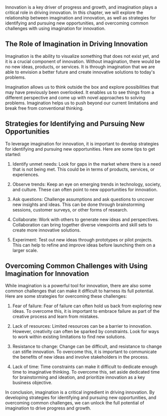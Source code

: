 
Innovation is a key driver of progress and growth, and imagination plays a critical role in driving innovation. In this chapter, we will explore the relationship between imagination and innovation, as well as strategies for identifying and pursuing new opportunities, and overcoming common challenges with using imagination for innovation.

The Role of Imagination in Driving Innovation
---------------------------------------------

Imagination is the ability to visualize something that does not exist yet, and it is a crucial component of innovation. Without imagination, there would be no new ideas, products, or services. It is through imagination that we are able to envision a better future and create innovative solutions to today's problems.

Imagination allows us to think outside the box and explore possibilities that may have previously been overlooked. It enables us to see things from a different perspective and come up with novel approaches to solving problems. Imagination helps us to push beyond our current limitations and break free from conventional thinking.

Strategies for Identifying and Pursuing New Opportunities
---------------------------------------------------------

To leverage imagination for innovation, it is important to develop strategies for identifying and pursuing new opportunities. Here are some tips to get started:

1. Identify unmet needs: Look for gaps in the market where there is a need that is not being met. This could be in terms of products, services, or experiences.

2. Observe trends: Keep an eye on emerging trends in technology, society, and culture. These can often point to new opportunities for innovation.

3. Ask questions: Challenge assumptions and ask questions to uncover new insights and ideas. This can be done through brainstorming sessions, customer surveys, or other forms of research.

4. Collaborate: Work with others to generate new ideas and perspectives. Collaboration can bring together diverse viewpoints and skill sets to create more innovative solutions.

5. Experiment: Test out new ideas through prototypes or pilot projects. This can help to refine and improve ideas before launching them on a larger scale.

Overcoming Common Challenges with Using Imagination for Innovation
------------------------------------------------------------------

While imagination is a powerful tool for innovation, there are also some common challenges that can make it difficult to harness its full potential. Here are some strategies for overcoming these challenges:

1. Fear of failure: Fear of failure can often hold us back from exploring new ideas. To overcome this, it is important to embrace failure as part of the creative process and learn from mistakes.

2. Lack of resources: Limited resources can be a barrier to innovation. However, creativity can often be sparked by constraints. Look for ways to work within existing limitations to find new solutions.

3. Resistance to change: Change can be difficult, and resistance to change can stifle innovation. To overcome this, it is important to communicate the benefits of new ideas and involve stakeholders in the process.

4. Lack of time: Time constraints can make it difficult to dedicate enough time to imaginative thinking. To overcome this, set aside dedicated time for brainstorming and ideation, and prioritize innovation as a key business objective.

In conclusion, imagination is a critical ingredient in driving innovation. By developing strategies for identifying and pursuing new opportunities, and overcoming common challenges, we can unlock the full potential of imagination to drive progress and growth.
